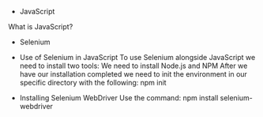 - JavaScript 

What is JavaScript?

- Selenium

- Use of Selenium in JavaScript
To use Selenium alongside JavaScript we need to install two tools:
We need to install Node.js and NPM 
After we have our installation completed we need to init the environment in our specific directory with the following:
npm init

- Installing Selenium WebDriver
Use the command: 
npm install selenium-webdriver